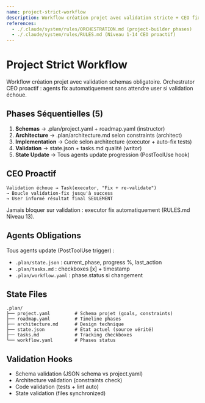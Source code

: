 ```yaml
---
name: project-strict-workflow
description: Workflow création projet avec validation stricte + CEO fix automatique
references:
  - ./.claude/system/rules/ORCHESTRATION.md (project-builder phases)
  - ./.claude/system/rules/RULES.md (Niveau 1-14 CEO proactif)
---
```


# Project Strict Workflow

Workflow création projet avec validation schemas obligatoire. Orchestrator CEO proactif : agents fix automatiquement sans attendre user si validation échoue.

## Phases Séquentielles (5)

1. **Schemas** → .plan/project.yaml + roadmap.yaml (instructor)
2. **Architecture** → .plan/architecture.md selon constraints (architect)
3. **Implementation** → Code selon architecture (executor + auto-fix tests)
4. **Validation** → state.json + tasks.md qualité (writor)
5. **State Update** → Tous agents update progression (PostToolUse hook)

## CEO Proactif

```
Validation échoue → Task(executor, "Fix + re-validate")
→ Boucle validation-fix jusqu'à success
→ User informé résultat final SEULEMENT
```

Jamais bloquer sur validation : executor fix automatiquement (RULES.md Niveau 13).

## Agents Obligations

Tous agents update (PostToolUse trigger) :
- `.plan/state.json` : current_phase, progress %, last_action
- `.plan/tasks.md` : checkboxes [x] + timestamp
- `.plan/workflow.yaml` : phase.status si changement

## State Files

```
.plan/
├── project.yaml         # Schema projet (goals, constraints)
├── roadmap.yaml         # Timeline phases
├── architecture.md      # Design technique
├── state.json           # État actuel (source vérité)
├── tasks.md             # Tracking checkboxes
└── workflow.yaml        # Phases status
```

## Validation Hooks

- Schema validation (JSON schema vs project.yaml)
- Architecture validation (constraints check)
- Code validation (tests + lint auto)
- State validation (files synchronized)
